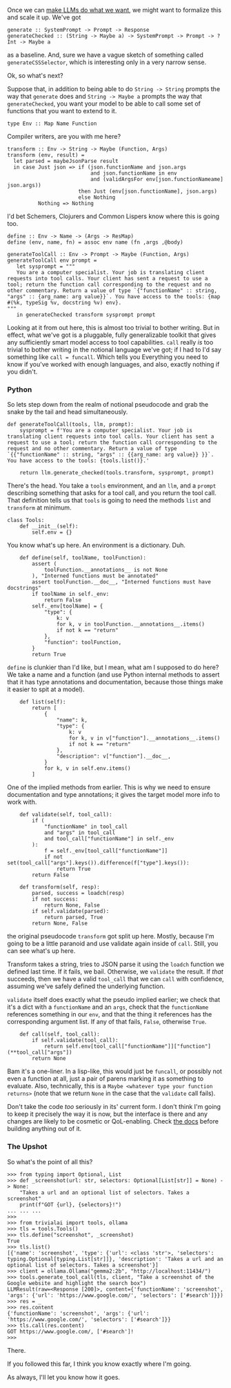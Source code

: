 Once we can [make LLMs do what we want](/posts/making-llms-do-what-you-want), we might want to formalize this and scale it up. We've got 

```
generate :: SystemPrompt -> Prompt -> Response
generateChecked :: (String -> Maybe a) -> SystemPrompt -> Prompt -> ?Int -> Maybe a
```

as a baseline. And, sure we have a vague sketch of something called `generateCSSSelector`, which is interesting only in a very narrow sense. 

Ok, so what's next?

Suppose that, in addition to being able to do `String -> String` prompts the way that `generate` does and `String -> Maybe a` prompts the way that `generateChecked`, you want your model to be able to call some set of functions that you want to extend to it.

```
type Env :: Map Name Function
```

Compiler writers, are you with me here?

```
transform :: Env -> String -> Maybe (Function, Args)
transform (env, result) = 
  let parsed = maybeJsonParse result
  in case Just json => if (json.functionName and json.args 
                           and json.functionName in env 
						   and (validArgsFor env[json.functionNameame] json.args))
					   then Just (env[json.functionName], json.args)
					   else Nothing
          Nothing => Nothing
```

I'd bet Schemers, Clojurers and Common Lispers know where this is going too.

```
define :: Env -> Name -> (Args -> ResMap)
define (env, name, fn) = assoc env name (fn ,args ,@body)

generateToolCall :: Env -> Prompt -> Maybe (Function, Args)
generateToolCall env prompt = 
   let sysprompt = """
   You are a computer specialist. Your job is translating client requests into tool calls. Your client has sent a request to use a tool; return the function call corresponding to the request and no other commentary. Return a value of type `{"functionName" :: string, "args" :: {arg_name: arg value}}`. You have access to the tools: {map #(%k, typeSig %v, docstring %v) env}.
"""
   in generateChecked transform sysprompt prompt
```

Looking at it from out here, this is almost too trivial to bother writing. But in effect, what we've got is a pluggable, fully generalizable toolkit that gives any sufficiently smart model access to tool capabilities. `call` really _is_ too trivial to bother writing in the notional language we've got; if I had to I'd say something like `call = funcall`. Which tells you Everything you need to know if you've worked with enough languages, and also, exactly nothing if you didn't.

### Python

So lets step down from the realm of notional pseudocode and grab the snake by the tail and head simultaneously.

```
def generateToolCall(tools, llm, prompt):
    sysprompt = f'You are a computer specialist. Your job is translating client requests into tool calls. Your client has sent a request to use a tool; return the function call corresponding to the request and no other commentary. Return a value of type `{{"functionName" :: string, "args" :: {{arg_name: arg value}} }}`. You have access to the tools: {tools.list()}.'

    return llm.generate_checked(tools.transform, sysprompt, prompt)
```

There's the head. You take a `tools` environment, and an `llm`, and a `prompt` describing something that asks for a tool call, and you return the tool call. That definition tells us that `tools` is going to need the methods `list` and `transform` at minimum.

```
class Tools:
    def __init__(self):
        self.env = {}

```

You know what's up here. An environment is a dictionary. Duh.


```
    def define(self, toolName, toolFunction):
        assert (
            toolFunction.__annotations__ is not None
        ), "Interned functions must be annotated"
        assert toolFunction.__doc__, "Interned functions must have docstrings"
        if toolName in self._env:
            return False
        self._env[toolName] = {
            "type": {
                k: v
                for k, v in toolFunction.__annotations__.items()
                if not k == "return"
            },
            "function": toolFunction,
        }
        return True
```

`define` is clunkier than I'd like, but I mean, what am I supposed to do here? We take a name and a function (and use Python internal methods to assert that it has type annotations and documentation, because those things make it easier to spit at a model).

```
    def list(self):
        return [
            {
                "name": k,
                "type": {
                    k: v
                    for k, v in v["function"].__annotations__.items()
                    if not k == "return"
                },
                "description": v["function"].__doc__,
            }
            for k, v in self.env.items()
        ]
```

One of the implied methods from earlier. This is why we need to ensure documentation and type annotations; it gives the target model more info to work with.

```
    def validate(self, tool_call):
        if (
            "functionName" in tool_call
            and "args" in tool_call
            and tool_call["functionName"] in self._env
        ):
            f = self._env[tool_call["functionName"]]
            if not set(tool_call["args"].keys()).difference(f["type"].keys()):
                return True
        return False

    def transform(self, resp):
        parsed, success = loadch(resp)
        if not success:
            return None, False
        if self.validate(parsed):
            return parsed, True
        return None, False
```

the original pseudocode `transform` got split up here. Mostly, because I'm going to be a little paranoid and use validate again inside of `call`. Still, you can see what's up here.

Transform takes a string, tries to JSON parse it using the `loadch` function we defined last time. If it fails, we bail. Otherwise, we `validate` the result. If _that_ succeeds, then we have a valid `tool_call` that we can `call` with confidence, assuming we've safely defined the underlying function.

`validate` itself does exactly what the pseudo implied earlier; we check that it's a dict with a `functionName` and an `args`, check that the `functionName` references something in our `env`, and that the thing it references has the corresponding argument list. If any of that fails, `False`, otherwise `True`.

```
    def call(self, tool_call):
        if self.validate(tool_call):
            return self.env[tool_call["functionName"]]["function"](**tool_call["args"])
        return None
```

Bam it's a one-liner. In a lisp-like, this would just be `funcall`, or possibly not even a function at all, just a pair of parens marking it as something to evaluate. Also, technically, this is a `Maybe <whatever type your function returns>` (note that we return `None` in the case that the `validate` call fails).

Don't take the code _too_ seriously in its' current form. I don't think I'm going to keep it precisely the way it is now, but the interface is there and any changes are likely to be cosmetic or QoL-enabling. Check [the docs](https://github.com/inaimathi/trivialai?tab=readme-ov-file#trivialai) before building anything out of it.

### The Upshot

So what's the point of all this?

```
>>> from typing import Optional, List
>>> def _screenshot(url: str, selectors: Optional[List[str]] = None) -> None:
    "Takes a url and an optional list of selectors. Takes a screenshot"
    print(f"GOT {url}, {selectors}!")
... ... ... 
>>>
>>> from trivialai import tools, ollama
>>> tls = tools.Tools()
>>> tls.define("screenshot", _screenshot)
True
>>> tls.list()
[{'name': 'screenshot', 'type': {'url': <class 'str'>, 'selectors': typing.Optional[typing.List[str]]}, 'description': 'Takes a url and an optional list of selectors. Takes a screenshot'}]
>>> client = ollama.Ollama("gemma2:2b", "http://localhost:11434/")
>>> tools.generate_tool_call(tls, client, "Take a screenshot of the Google website and highlight the search box")
LLMResult(raw=<Response [200]>, content={'functionName': 'screenshot', 'args': {'url': 'https://www.google.com/', 'selectors': ['#search']}})
>>> res = _
>>> res.content
{'functionName': 'screenshot', 'args': {'url': 'https://www.google.com/', 'selectors': ['#search']}}
>>> tls.call(res.content)
GOT https://www.google.com/, ['#search']!
>>> 
```

There.

If you followed this far, I think you know exactly where I'm going.

As always, I'll let you know how it goes.
